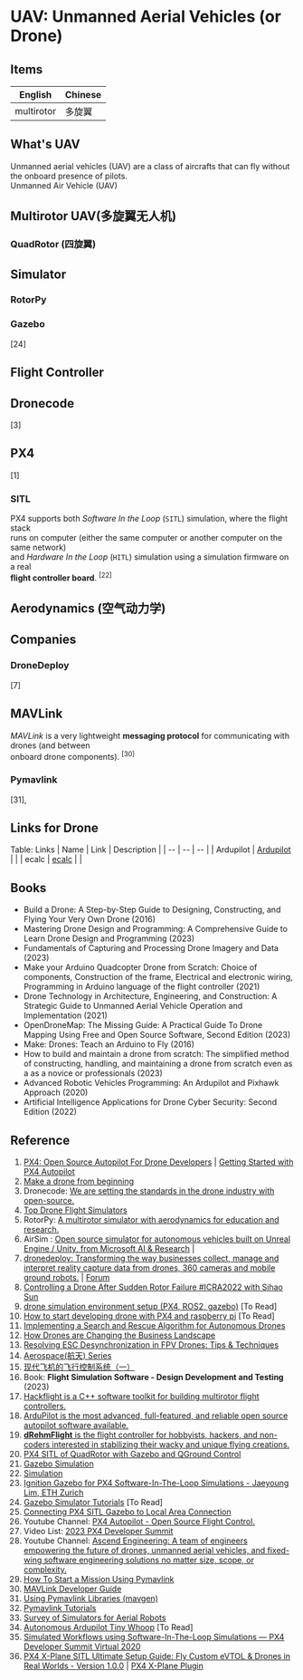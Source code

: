 # UAV: Unmanned Aerial Vehicles (or Drone)

## Items

| English | Chinese |
| -- | -- |
| multirotor | 多旋翼 |

## What's UAV
Unmanned aerial vehicles (UAV) are a class of aircrafts that can fly without the onboard presence of pilots. <br>
Unmanned Air Vehicle (UAV)

## Multirotor UAV(多旋翼无人机)

### QuadRotor (四旋翼)

## Simulator

### RotorPy

### Gazebo
[24]

## Flight Controller

## Dronecode
[3]

## PX4
[1]

### SITL
PX4 supports both *Software In the Loop* (`SITL`) simulation, where the flight stack <br>
runs on computer (either the same computer or another computer on the same network) <br>
and *Hardware In the Loop* (`HITL`) simulation using a simulation firmware on a real <br>
**flight controller board**. <sup>[22]</sup>

## Aerodynamics (空气动力学)

## Companies

### DroneDeploy
[7]

## MAVLink
*MAVLink* is a very lightweight **messaging protocol** for communicating with drones (and between <br>
onboard drone components). <sup>[30]</sup>

### Pymavlink
[31], 

## Links for Drone

Table: Links
| Name | Link | Description |
| -- | -- | -- |
| Ardupilot | [Ardupilot](Ardupilot.org) | |
| ecalc | [ecalc](ecalc.ch) | |

## Books

* Build a Drone: A Step-by-Step Guide to Designing, Constructing, and Flying Your Very Own Drone (2016)
* Mastering Drone Design and Programming: A Comprehensive Guide to Learn Drone Design and Programming (2023)
* Fundamentals of Capturing and Processing Drone Imagery and Data (2023)
* Make your Arduino Quadcopter Drone from Scratch: Choice of components, Construction of the frame, Electrical and electronic wiring, Programming in Arduino language of the flight controller (2021)
* Drone Technology in Architecture, Engineering, and Construction: A Strategic Guide to Unmanned Aerial Vehicle Operation and Implementation (2021)
* OpenDroneMap: The Missing Guide: A Practical Guide To Drone Mapping Using Free and Open Source Software, Second Edition (2023)
* Make: Drones: Teach an Arduino to Fly (2016)
* How to build and maintain a drone from scratch: The simplified method of constructing, handling, and maintaining a drone from scratch even as a as a novice or professionals (2023)
* Advanced Robotic Vehicles Programming: An Ardupilot and Pixhawk Approach (2020)
* Artificial Intelligence Applications for Drone Cyber Security: Second Edition (2022)

## Reference
1. [PX4: Open Source Autopilot For Drone Developers](https://px4.io/) | [Getting Started with PX4 Autopilot
](https://docs.px4.io/main/en/getting_started/)
2. [Make a drone from beginning](https://medium.com/@abdullahorzan/make-a-drone-from-beginning-part-1-60cfe5d36c5a)
3. Dronecode: [We are setting the standards in the drone industry with open-source.](https://dronecode.org/)
4. [Top Drone Flight Simulators](https://uavcoach.com/drone-flight-simulator/#guide-6)
5. RotorPy: [A multirotor simulator with aerodynamics for education and research.](https://github.com/spencerfolk/rotorpy)
6. AirSim : [Open source simulator for autonomous vehicles built on Unreal Engine / Unity, from Microsoft AI & Research](https://github.com/microsoft/AirSim) |
7. [dronedeploy: Transforming the way businesses collect, manage and interpret reality capture data from drones, 360 cameras and mobile ground robots.](https://dronedeploy.com/) | [Forum](https://forum.dronedeploy.com/)
8. [Controlling a Drone After Sudden Rotor Failure #ICRA2022 with Sihao Sun](https://robohub.org/controlling-a-drone-after-sudden-rotor-failure-icra2022/)
9. [drone simulation environment setup (PX4, ROS2, gazebo)](https://medium.com/@kazuyahirotsu/drone-simulation-environment-setup-px4-ros-89314a3fba42) [To Read]
10. [How to start developing drone with PX4 and raspberry pi](https://medium.com/@kazuyahirotsu/how-to-start-developing-drone-with-px4-and-raspberry-pi-7b3db3575e1c) [To Read]
11. [Implementing a Search and Rescue Algorithm for Autonomous Drones](https://medium.com/@oscar.personal/implementing-a-search-and-rescue-algorithm-for-autonomous-drones-68559638378b)
12. [How Drones are Changing the Business Landscape](https://pcsite.medium.com/how-drones-are-changing-the-business-landscape-224e93f3e742)
13. [Resolving ESC Desynchronization in FPV Drones: Tips & Techniques](https://medium.com/@basharnipa45678/resolving-esc-desynchronization-in-fpv-drones-tips-techniques-a5b9eed3f33f)
14. [Aerospace(航天) Series](https://www.amazon.com/-/zh/dp/B09NMGXZBJ?binding=hardcover&searchxofy=true&ref_=dbs_s_bs_series_rwt_thcv&qid=1715829072&sr=1-4)
15. [现代飞机的飞行控制系统（一）](https://zhuanlan.zhihu.com/p/60196490)
16. Book: **Flight Simulation Software - Design Development and Testing** (2023)
17. [Hackflight is a C++ software toolkit for building multirotor flight controllers.](https://github.com/simondlevy/Hackflight)
18. [ArduPilot is the most advanced, full-featured, and reliable open source autopilot software available. ](https://github.com/ArduPilot/ardupilot)
19. [**dRehmFlight** is the flight controller for hobbyists, hackers, and non-coders interested in stabilizing their wacky and unique flying creations.](https://github.com/nickrehm/dRehmFlight)
20. [PX4 SITL of QuadRotor with Gazebo and QGround Control](https://www.youtube.com/watch?v=yR1fhNV970E)
21. [Gazebo Simulation](https://docs.px4.io/main/en/sim_gazebo_gz/)
22. [Simulation](https://docs.px4.io/main/en/simulation/)
23. [Ignition Gazebo for PX4 Software-In-The-Loop Simulations - Jaeyoung Lim, ETH Zurich](https://www.youtube.com/watch?v=KIcFbCiK0QU)
24. [Gazebo Simulator Tutorials](https://www.youtube.com/playlist?list=PLNw2RD-1J5YYvFGiMafRD_axHrBUGvuIg) [To Read]
25. [Connecting PX4 SITL Gazebo to Local Area Connection](https://www.youtube.com/watch?v=SU_hf1Sdamw)
26. Youtube Channel: [PX4 Autopilot - Open Source Flight Control.](https://www.youtube.com/@PX4Autopilot/playlists)
27. Video List: [2023 PX4 Developer Summit](https://www.youtube.com/playlist?list=PLYy2pGCdhu7xHIN7F5X1ytQ84hdYnIonr)
28. Youtube Channel: [Ascend Engineering: A team of engineers empowering the future of drones, unmanned aerial vehicles, and fixed-wing software engineering solutions no matter size, scope, or complexity.](https://www.youtube.com/@ascendengineering640)
29. [How To Start a Mission Using Pymavlink](https://www.youtube.com/watch?v=pAAN055XCxA)
30. [MAVLink Developer Guide](https://mavlink.io/en/)
31. [Using Pymavlink Libraries (mavgen)](https://mavlink.io/en/mavgen_python/)
32. [Pymavlink Tutorials](https://www.youtube.com/playlist?list=PLy9nLDKxDN68cwdt5EznyAul6R8mUSNou)
33. [Survey of Simulators for Aerial Robots](https://arxiv.org/pdf/2311.02296)
34. [Autonomous Ardupilot Tiny Whoop](https://www.youtube.com/watch?v=NHWOztdg5mM) [To Read]
35. [Simulated Workflows using Software-In-The-Loop Simulations — PX4 Developer Summit Virtual 2020](https://www.youtube.com/watch?v=60SX8pwYLUc)
36. [PX4 X-Plane SITL Ultimate Setup Guide: Fly Custom eVTOL & Drones in Real Worlds - Version 1.0.0](https://www.youtube.com/watch?v=aRJxsnf24k4) | [PX4 X-Plane Plugin](https://github.com/alireza787b/px4xplane)
